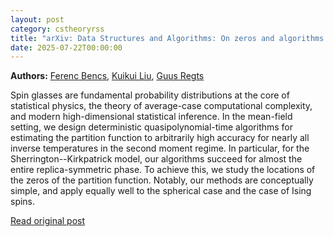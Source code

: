 ```yaml
---
layout: post
category: cstheoryrss
title: "arXiv: Data Structures and Algorithms: On zeros and algorithms for disordered systems: mean-field spin glasses"
date: 2025-07-22T00:00:00
---
```


**Authors:** [Ferenc Bencs](https://dblp.uni-trier.de/search?q=Ferenc+Bencs), [Kuikui Liu](https://dblp.uni-trier.de/search?q=Kuikui+Liu), [Guus Regts](https://dblp.uni-trier.de/search?q=Guus+Regts)

Spin glasses are fundamental probability distributions at the core of
statistical physics, the theory of average-case computational complexity, and
modern high-dimensional statistical inference. In the mean-field setting, we
design deterministic quasipolynomial-time algorithms for estimating the
partition function to arbitrarily high accuracy for nearly all inverse
temperatures in the second moment regime. In particular, for the
Sherrington--Kirkpatrick model, our algorithms succeed for almost the entire
replica-symmetric phase. To achieve this, we study the locations of the zeros
of the partition function. Notably, our methods are conceptually simple, and
apply equally well to the spherical case and the case of Ising spins.

[Read original post](http://arxiv.org/abs/2507.15616v1)
